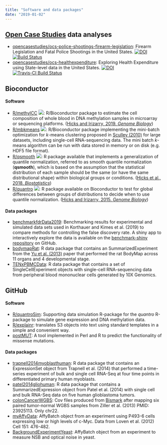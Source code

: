 ```yaml
---
title: "Software and data packages"
date: "2019-01-02"
---
```


## [Open Case Studies](https://opencasestudies.github.io) data analyses

- [opencasestudies/ocs-police-shootings-firearm-legislation](https://github.com/opencasestudies/ocs-police-shootings-firearm-legislation): Firearm Legislation and Fatal Police Shootings in the United States. [![DOI](https://zenodo.org/badge/151612152.svg)](https://zenodo.org/badge/latestdoi/151612152) [![Build Status](https://travis-ci.org/opencasestudies/ocs-twitter-vaccination-text-mining.svg?branch=master)](https://travis-ci.org/opencasestudies/ocs-twitter-vaccination-text-mining)
- [opencasestudies/ocs-healthexpenditure](https://github.com/opencasestudies/ocs-healthexpenditure): Exploring Health Expenditure using State-level data in the United States. [![DOI](https://zenodo.org/badge/151142096.svg)](https://zenodo.org/badge/latestdoi/151142096) [![Travis-CI Build
Status](https://travis-ci.com/muschellij2/ocs-healthexpenditure.svg?branch=master)](https://travis-ci.com/muschellij2/ocs-healthexpenditure)

## Bioconductor 

#### Software 

- [R/methylCC](http://bioconductor.org/packages/methylCC) <img src="https://bioconductor.org/shields/years-in-bioc/methylCC.svg">: R/Bioconductor package to estimate the cell composition of whole blood in DNA methylation samples in microarray or sequencing platforms. ([Hicks and Irizarry, 2019. _Genome Biology_](https://doi.org/10.1186/s13059-019-1827-8))
- [R/mbkmeans](http://bioconductor.org/packages/mbkmeans) <img src="https://bioconductor.org/shields/years-in-bioc/mbkmeans.svg">: R/Bioconductor package implementing the mini-batch optimization for _k_-means clustering proposed in [Sculley (2010)](https://www.eecs.tufts.edu/~dsculley/papers/fastkmeans.pdf) for large datasets, including single-cell RNA-sequencing data. The mini batch _k_-means algorithm can be run with data stored in memory or on disk (e.g. HDF5 file format).
- [R/qsmooth](http://bioconductor.org/packages/qsmooth) <img src="https://bioconductor.org/shields/years-in-bioc/qsmooth.svg">: R package available that implements a generalization of quantile normalization, referred to as smooth quantile normalization (**qsmooth**), which is based on the assumption that the statistical distribution of each sample should be the same (or have the same distributional shape) within biological groups or conditions. ([Hicks et al., 2018. _Biostatistics_](https://doi.org/10.1093/biostatistics/kxx028))
- [R/quantro](http://www.bioconductor.org/packages/release/bioc/html/quantro.html) <img src="https://bioconductor.org/shields/years-in-bioc/quantro.svg">: R package available on Bioconductor to test for global differences between groups of distributions to decide when to use quantile normalization. ([Hicks and Irizarry, 2015. _Genome Biology_](https://doi.org/10.1186/s13059-015-0679-0))

#### Data packages

- [benchmarkfdrData2019](http://bioconductor.org/packages/benchmarkfdrData2019): Benchmarking results for experimental and simulated data sets used in Korthauer and Kimes et al. (2019) to compare methods for controlling the false discovery rate. A shiny app to interactively explore the data is available on the [benchmark-shiny repository](https://github.com/kdkorthauer/benchmarkfdr-shiny) on GitHub. 
- [bodymapRat](http://bioconductor.org/packages/bodymapRat): R data package that contains an SummarizedExperiment from the [Yu et al. (2013)](https://www.ncbi.nlm.nih.gov/pubmed/24510058) paper that performed the rat BodyMap across 11 organs and 4 developmental stage. 
- [TENxPBMCData](http://bioconductor.org/packages/TENxPBMCData): R data package that contains a set of SingleCellExperiment objects with single-cell RNA-sequencing data from peripheral blood mononuclear cells generated by 10X Genomics. 

## GitHub

#### Software 

- [R/quantroSim](https://github.com/stephaniehicks/quantroSim): Supporting data simulation R-package for the *quantro* R-package to simulate gene expression and DNA methylation data.
- [R/explainr](https://github.com/hilaryparker/explainr): translates S3 objects into text using standard templates in a simple and convenient way. 
- [postMUT](https://github.com/stephaniehicks/postMUT): A tool implemented in Perl and R to predict the functionality of missense mutations.


#### Data packages

- [trapnell2014myoblasthuman](https://github.com/stephaniehicks/trapnell2014myoblasthuman): R data package that contains an ExpressionSet object from Trapnell et al. (2014) that performed a time-series experiment of bulk and single cell RNA-Seq at four time points in differentiated primary human myoblasts. 
- [patel2014gliohuman](https://github.com/willtownes/patel2014gliohuman): R data package that contains a SummarizedExpression object from Patel et al. (2014) with single cell and bulk RNA-Seq data on five human glioblastoma tumors. 
- [colonCancerWGBS](https://github.com/genomicsclass/colonCancerWGBS): Cov files produced from [Bismark](http://www.bioinformatics.babraham.ac.uk/projects/bismark/) after mapping six paired tumor-normal WGBS samples from Ziller et al. (2013) PMID: 23925113. Only chr22. 
- [myAffyData](https://github.com/stephaniehicks/mycAffyData): AffyBatch object from an experiment using P493-6 cells expressing low or high levels of c-Myc. Data from Loven et al. (2012) Cell 151: 476-482.
- [BackgroundExperimentYeast](https://github.com/stephaniehicks/BackgroundExperimentYeast): AffyBatch object from an experiment to measure NSB and optical noise in yeast.


